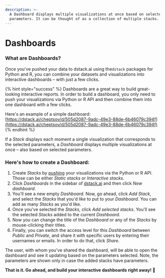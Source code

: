 ```yaml
---
description: >-
  A Dashboard displays multiple visualizations at once based on selected
  parameters. It can be thought of as a collection of multiple stacks.
---
```


# Dashboards

### What are Dashboards?

Once you've pushed your data to dstack.ai using the`dstack` packages for Python and R, you can combine your datasets and visualizations into interactive dashboards – with just a few clicks.

{% hint style="success" %}
Dashboards are a great way to build great-looking interactive reports. In order to build a dashboard, you only need to push your visualizations via Python or R API and then combine them into one dashboard with a few clicks.

Here's an example of a simple dashboard: [https://dstack.ai/cheptsov/d/505d2087-9adc-49e3-88de-6b46079c394f](https://dstack.ai/cheptsov/d/505d2087-9adc-49e3-88de-6b46079c394f)
{% endhint %}

If a _Stack_ displays each moment a single visualization that corresponds to the selected parameters, a _Dashboard_ displays multiple visualizations at once – also based on selected parameters.

### Here's how to create a Dashboard:

1. Create _Stacks_ by [pushing](pushing-visualizations.md) your visualizations via the Python or R API. Those can be either _Static stacks_ or _Interactive stacks_. 
2. Click _Dashboards_ in the sidebar of [dstack.ai](https://dstack.ai) and then click _New dashboard_.
3. You'll see a new empty _Dashboard_. Now, go ahead, click _Add Stack_, and select the _Stacks_ that you'd like to put to your _Dashboard_. You can add as many _Stacks_ as you'd like.
4. Once you've selected the _Stacks_, click _Add selected stacks_. You'll see the selected _Stacks_ added to the current _Dashboard_.
5. Now you can change the title of the _Dashboard_ or any of the _Stacks_ by mouse-clicking their titles.
6. Finally, you can switch the access level for this _Dashboard_ between _Public_ and _Private_, and share it with specific users by entering their usernames or emails. In order to do that, click _Share._

The user, with whom you've shared the dashboard, will be able to open the dashboard and see it updating based on the parameters selected. Note, the parameters are shown only in case the added stacks have parameters.

**That is it. Go ahead, and build your interactive dashboards right away! 🚀**

